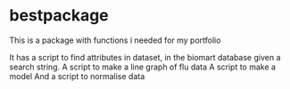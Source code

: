 # bestpackage

This is a package with functions i needed for my portfolio

It has a script to find attributes in dataset, in the biomart database given a search string.
A script to make a line graph of flu data
A script to make a model
And a script to normalise data
